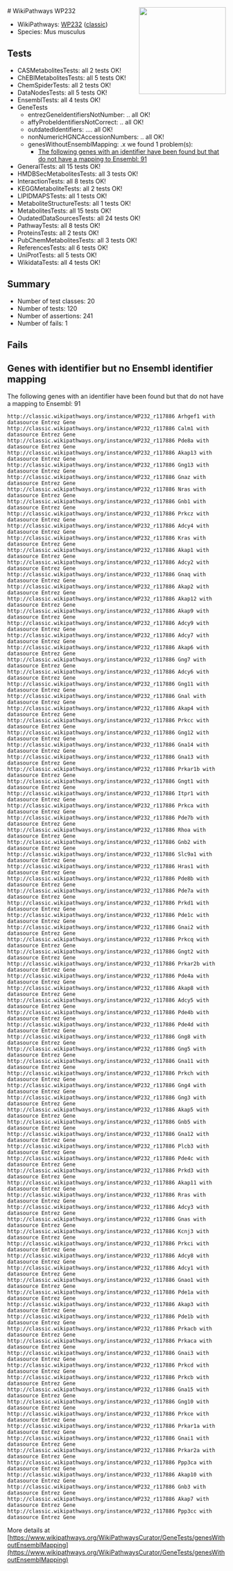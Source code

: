 <img style="float: right; width: 200px" src="https://upload.wikimedia.org/wikipedia/commons/thumb/8/83/Wplogo_with_text_500.png/640px-Wplogo_with_text_500.png" />
# WikiPathways WP232

* WikiPathways: [WP232](https://wikipathways.org/pathways/WP232) ([classic](https://classic.wikipathways.org/instance/WP232))
* Species: Mus musculus
## Tests
* CASMetabolitesTests: all 2 tests OK!
* ChEBIMetabolitesTests: all 5 tests OK!
* ChemSpiderTests: all 2 tests OK!
* DataNodesTests: all 5 tests OK!
* EnsemblTests: all 4 tests OK!
* GeneTests
    * entrezGeneIdentifiersNotNumber: .. all OK!
    * affyProbeIdentifiersNotCorrect: .. all OK!
    * outdatedIdentifiers: .... all OK!
    * nonNumericHGNCAccessionNumbers: .. all OK!
    * genesWithoutEnsemblMapping: .x we found 1 problem(s):
        * [The following genes with an identifier have been found but that do not have a mapping to Ensembl: 91](#c4e54406)
* GeneralTests: all 15 tests OK!
* HMDBSecMetabolitesTests: all 3 tests OK!
* InteractionTests: all 8 tests OK!
* KEGGMetaboliteTests: all 2 tests OK!
* LIPIDMAPSTests: all 1 tests OK!
* MetaboliteStructureTests: all 1 tests OK!
* MetabolitesTests: all 15 tests OK!
* OudatedDataSourcesTests: all 24 tests OK!
* PathwayTests: all 8 tests OK!
* ProteinsTests: all 2 tests OK!
* PubChemMetabolitesTests: all 3 tests OK!
* ReferencesTests: all 6 tests OK!
* UniProtTests: all 5 tests OK!
* WikidataTests: all 4 tests OK!


## Summary

* Number of test classes: 20
* Number of tests: 120
* Number of assertions: 241
* Number of fails: 1

## Fails

<a name="c4e54406" />

## Genes with identifier but no Ensembl identifier mapping

The following genes with an identifier have been found but that do not have a mapping to Ensembl: 91
```
http://classic.wikipathways.org/instance/WP232_r117886 Arhgef1 with datasource Entrez Gene
http://classic.wikipathways.org/instance/WP232_r117886 Calm1 with datasource Entrez Gene
http://classic.wikipathways.org/instance/WP232_r117886 Pde8a with datasource Entrez Gene
http://classic.wikipathways.org/instance/WP232_r117886 Akap13 with datasource Entrez Gene
http://classic.wikipathways.org/instance/WP232_r117886 Gng13 with datasource Entrez Gene
http://classic.wikipathways.org/instance/WP232_r117886 Gnaz with datasource Entrez Gene
http://classic.wikipathways.org/instance/WP232_r117886 Nras with datasource Entrez Gene
http://classic.wikipathways.org/instance/WP232_r117886 Gnb1 with datasource Entrez Gene
http://classic.wikipathways.org/instance/WP232_r117886 Prkcz with datasource Entrez Gene
http://classic.wikipathways.org/instance/WP232_r117886 Adcy4 with datasource Entrez Gene
http://classic.wikipathways.org/instance/WP232_r117886 Kras with datasource Entrez Gene
http://classic.wikipathways.org/instance/WP232_r117886 Akap1 with datasource Entrez Gene
http://classic.wikipathways.org/instance/WP232_r117886 Adcy2 with datasource Entrez Gene
http://classic.wikipathways.org/instance/WP232_r117886 Gnaq with datasource Entrez Gene
http://classic.wikipathways.org/instance/WP232_r117886 Akap2 with datasource Entrez Gene
http://classic.wikipathways.org/instance/WP232_r117886 Akap12 with datasource Entrez Gene
http://classic.wikipathways.org/instance/WP232_r117886 Akap9 with datasource Entrez Gene
http://classic.wikipathways.org/instance/WP232_r117886 Adcy9 with datasource Entrez Gene
http://classic.wikipathways.org/instance/WP232_r117886 Adcy7 with datasource Entrez Gene
http://classic.wikipathways.org/instance/WP232_r117886 Akap6 with datasource Entrez Gene
http://classic.wikipathways.org/instance/WP232_r117886 Gng7 with datasource Entrez Gene
http://classic.wikipathways.org/instance/WP232_r117886 Adcy6 with datasource Entrez Gene
http://classic.wikipathways.org/instance/WP232_r117886 Gng11 with datasource Entrez Gene
http://classic.wikipathways.org/instance/WP232_r117886 Gnal with datasource Entrez Gene
http://classic.wikipathways.org/instance/WP232_r117886 Akap4 with datasource Entrez Gene
http://classic.wikipathways.org/instance/WP232_r117886 Prkcc with datasource Entrez Gene
http://classic.wikipathways.org/instance/WP232_r117886 Gng12 with datasource Entrez Gene
http://classic.wikipathways.org/instance/WP232_r117886 Gna14 with datasource Entrez Gene
http://classic.wikipathways.org/instance/WP232_r117886 Gna13 with datasource Entrez Gene
http://classic.wikipathways.org/instance/WP232_r117886 Prkar1b with datasource Entrez Gene
http://classic.wikipathways.org/instance/WP232_r117886 Gngt1 with datasource Entrez Gene
http://classic.wikipathways.org/instance/WP232_r117886 Itpr1 with datasource Entrez Gene
http://classic.wikipathways.org/instance/WP232_r117886 Prkca with datasource Entrez Gene
http://classic.wikipathways.org/instance/WP232_r117886 Pde7b with datasource Entrez Gene
http://classic.wikipathways.org/instance/WP232_r117886 Rhoa with datasource Entrez Gene
http://classic.wikipathways.org/instance/WP232_r117886 Gnb2 with datasource Entrez Gene
http://classic.wikipathways.org/instance/WP232_r117886 Slc9a1 with datasource Entrez Gene
http://classic.wikipathways.org/instance/WP232_r117886 Hras1 with datasource Entrez Gene
http://classic.wikipathways.org/instance/WP232_r117886 Pde8b with datasource Entrez Gene
http://classic.wikipathways.org/instance/WP232_r117886 Pde7a with datasource Entrez Gene
http://classic.wikipathways.org/instance/WP232_r117886 Prkd1 with datasource Entrez Gene
http://classic.wikipathways.org/instance/WP232_r117886 Pde1c with datasource Entrez Gene
http://classic.wikipathways.org/instance/WP232_r117886 Gnai2 with datasource Entrez Gene
http://classic.wikipathways.org/instance/WP232_r117886 Prkcq with datasource Entrez Gene
http://classic.wikipathways.org/instance/WP232_r117886 Gngt2 with datasource Entrez Gene
http://classic.wikipathways.org/instance/WP232_r117886 Prkar2b with datasource Entrez Gene
http://classic.wikipathways.org/instance/WP232_r117886 Pde4a with datasource Entrez Gene
http://classic.wikipathways.org/instance/WP232_r117886 Akap8 with datasource Entrez Gene
http://classic.wikipathways.org/instance/WP232_r117886 Adcy5 with datasource Entrez Gene
http://classic.wikipathways.org/instance/WP232_r117886 Pde4b with datasource Entrez Gene
http://classic.wikipathways.org/instance/WP232_r117886 Pde4d with datasource Entrez Gene
http://classic.wikipathways.org/instance/WP232_r117886 Gng8 with datasource Entrez Gene
http://classic.wikipathways.org/instance/WP232_r117886 Gng5 with datasource Entrez Gene
http://classic.wikipathways.org/instance/WP232_r117886 Gna11 with datasource Entrez Gene
http://classic.wikipathways.org/instance/WP232_r117886 Prkch with datasource Entrez Gene
http://classic.wikipathways.org/instance/WP232_r117886 Gng4 with datasource Entrez Gene
http://classic.wikipathways.org/instance/WP232_r117886 Gng3 with datasource Entrez Gene
http://classic.wikipathways.org/instance/WP232_r117886 Akap5 with datasource Entrez Gene
http://classic.wikipathways.org/instance/WP232_r117886 Gnb5 with datasource Entrez Gene
http://classic.wikipathways.org/instance/WP232_r117886 Gna12 with datasource Entrez Gene
http://classic.wikipathways.org/instance/WP232_r117886 Plcb3 with datasource Entrez Gene
http://classic.wikipathways.org/instance/WP232_r117886 Pde4c with datasource Entrez Gene
http://classic.wikipathways.org/instance/WP232_r117886 Prkd3 with datasource Entrez Gene
http://classic.wikipathways.org/instance/WP232_r117886 Akap11 with datasource Entrez Gene
http://classic.wikipathways.org/instance/WP232_r117886 Rras with datasource Entrez Gene
http://classic.wikipathways.org/instance/WP232_r117886 Adcy3 with datasource Entrez Gene
http://classic.wikipathways.org/instance/WP232_r117886 Gnas with datasource Entrez Gene
http://classic.wikipathways.org/instance/WP232_r117886 Kcnj3 with datasource Entrez Gene
http://classic.wikipathways.org/instance/WP232_r117886 Prkci with datasource Entrez Gene
http://classic.wikipathways.org/instance/WP232_r117886 Adcy8 with datasource Entrez Gene
http://classic.wikipathways.org/instance/WP232_r117886 Adcy1 with datasource Entrez Gene
http://classic.wikipathways.org/instance/WP232_r117886 Gnao1 with datasource Entrez Gene
http://classic.wikipathways.org/instance/WP232_r117886 Pde1a with datasource Entrez Gene
http://classic.wikipathways.org/instance/WP232_r117886 Akap3 with datasource Entrez Gene
http://classic.wikipathways.org/instance/WP232_r117886 Pde1b with datasource Entrez Gene
http://classic.wikipathways.org/instance/WP232_r117886 Prkacb with datasource Entrez Gene
http://classic.wikipathways.org/instance/WP232_r117886 Prkaca with datasource Entrez Gene
http://classic.wikipathways.org/instance/WP232_r117886 Gnai3 with datasource Entrez Gene
http://classic.wikipathways.org/instance/WP232_r117886 Prkcd with datasource Entrez Gene
http://classic.wikipathways.org/instance/WP232_r117886 Prkcb with datasource Entrez Gene
http://classic.wikipathways.org/instance/WP232_r117886 Gna15 with datasource Entrez Gene
http://classic.wikipathways.org/instance/WP232_r117886 Gng10 with datasource Entrez Gene
http://classic.wikipathways.org/instance/WP232_r117886 Prkce with datasource Entrez Gene
http://classic.wikipathways.org/instance/WP232_r117886 Prkar1a with datasource Entrez Gene
http://classic.wikipathways.org/instance/WP232_r117886 Gnai1 with datasource Entrez Gene
http://classic.wikipathways.org/instance/WP232_r117886 Prkar2a with datasource Entrez Gene
http://classic.wikipathways.org/instance/WP232_r117886 Ppp3ca with datasource Entrez Gene
http://classic.wikipathways.org/instance/WP232_r117886 Akap10 with datasource Entrez Gene
http://classic.wikipathways.org/instance/WP232_r117886 Gnb3 with datasource Entrez Gene
http://classic.wikipathways.org/instance/WP232_r117886 Akap7 with datasource Entrez Gene
http://classic.wikipathways.org/instance/WP232_r117886 Ppp3cc with datasource Entrez Gene
```

More details at [https://www.wikipathways.org/WikiPathwaysCurator/GeneTests/genesWithoutEnsemblMapping](https://www.wikipathways.org/WikiPathwaysCurator/GeneTests/genesWithoutEnsemblMapping)

